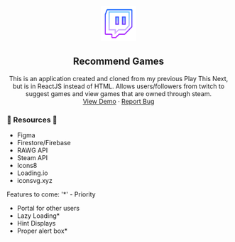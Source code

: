 <div align="center">
  <a href="https://github.com/pixelRena/">
    <img src="frontend/public/favicon.svg" alt="Logo" width="80">
  </a>

<h2 align="center">Recommend Games</h2>
  <p align="center">
    This is an application created and cloned from my previous Play This Next, but is in ReactJS instead of HTML. Allows users/followers from twitch to suggest games and view games that are owned through steam.
    <br />
    <a href="http://nuygames.xyz/">View Demo</a>
    ·
    <a href="https://github.com/pixelRena/play-this-next-react/issues">Report Bug</a>
  </p>
</div>

<h3>📎 Resources 📎</h3>
<ul>
  <li>Figma</li>
  <li>Firestore/Firebase</li>
  <li>RAWG API</li>
  <li>Steam API</li>
  <li>Icons8</li>
  <li>Loading.io</li>
  <li>iconsvg.xyz</li>
</ul>

Features to come:
'\*' - Priority

- Portal for other users
- Lazy Loading\*
- Hint Displays
- Proper alert box\*
